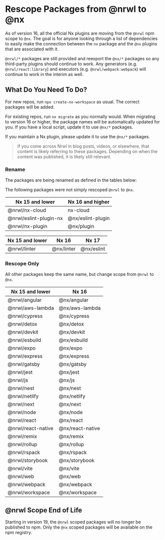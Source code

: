 # Rescope Packages from @nrwl to @nx

As of version 16, all the official Nx plugins are moving from the `@nrwl` npm scope to `@nx`. The goal is for anyone looking through a list of dependencies to easily make the connection between the `nx` package and the `@nx` plugins that are associated with it.

`@nrwl/*` packages are still provided and reexport the `@nx/*` packages so any third-party plugins should continue to work. Any generators (e.g. `@nrwl/react:library`) and executors (e.g. `@nrwl/webpack:webpack`) will continue to work in the interim as well.

## What Do You Need To Do?

For new repos, run `npx create-nx-workspace` as usual. The correct packages will be added.

For existing repos, run `nx migrate` as you normally would. When migrating to version 16 or higher, the package names will be automatically updated for you. If you have a local script, update it to use `@nx/*` packages.

If you maintain a Nx plugin, please update it to use the `@nx/*` packages.

> If you come across Nrwl in blog posts, videos, or elsewhere, that content is likely referring to these packages. Depending on when the content was published, it is likely still relevant.

### Rename

The packages are being renamed as defined in the tables below:

The following packages were not simply rescoped `@nrwl` to `@nx`.

| Nx 15 and lower        | Nx 16 and higher  |
| ---------------------- | ----------------- |
| @nrwl/nx-cloud         | nx-cloud          |
| @nrwl/eslint-plugin-nx | @nx/eslint-plugin |
| @nrwl/nx-plugin        | @nx/plugin        |

| Nx 15 and lower | Nx 16      | Nx 17      |
| --------------- | ---------- | ---------- |
| @nrwl/linter    | @nx/linter | @nx/eslint |

### Rescope Only

All other packages keep the same name, but change scope from `@nrwl` to `@nx`.

| Nx 15 and lower    | Nx 16            |
| ------------------ | ---------------- |
| @nrwl/angular      | @nx/angular      |
| @nrwl/aws-lambda   | @nx/aws-lambda   |
| @nrwl/cypress      | @nx/cypress      |
| @nrwl/detox        | @nx/detox        |
| @nrwl/devkit       | @nx/devkit       |
| @nrwl/esbuild      | @nx/esbuild      |
| @nrwl/expo         | @nx/expo         |
| @nrwl/express      | @nx/express      |
| @nrwl/gatsby       | @nx/gatsby       |
| @nrwl/jest         | @nx/jest         |
| @nrwl/js           | @nx/js           |
| @nrwl/nest         | @nx/nest         |
| @nrwl/netlify      | @nx/netlify      |
| @nrwl/next         | @nx/next         |
| @nrwl/node         | @nx/node         |
| @nrwl/react        | @nx/react        |
| @nrwl/react-native | @nx/react-native |
| @nrwl/remix        | @nx/remix        |
| @nrwl/rollup       | @nx/rollup       |
| @nrwl/rspack       | @nx/rspack       |
| @nrwl/storybook    | @nx/storybook    |
| @nrwl/vite         | @nx/vite         |
| @nrwl/web          | @nx/web          |
| @nrwl/webpack      | @nx/webpack      |
| @nrwl/workspace    | @nx/workspace    |

## @nrwl Scope End of Life

Starting in version 19, the `@nrwl` scoped packages will no longer be published to npm. Only the `@nx` scoped packages will be available on the npm registry.

